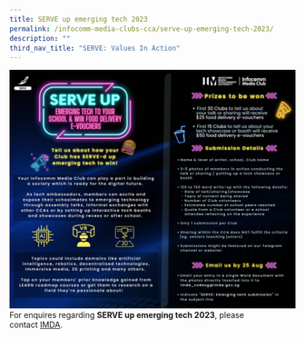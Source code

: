 ```yaml
---
title: SERVE up emerging tech 2023
permalink: /infocomm-media-clubs-cca/serve-up-emerging-tech-2023/
description: ""
third_nav_title: "SERVE: Values In Action"
---
```

![](/images/serve%20edm%20%20internal%20(25%20aug).jpg)
For enquires regarding **SERVE up emerging tech 2023**, please contact [IMDA](mailto:IMDA_CODESG@imda.gov.sg).